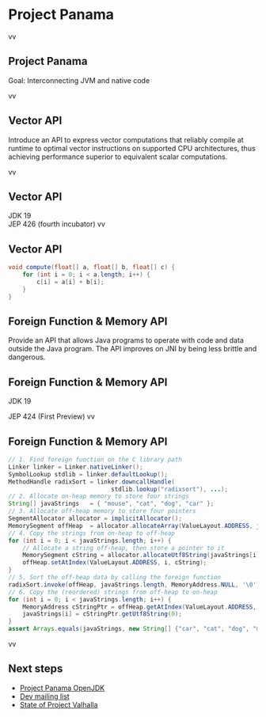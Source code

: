 # Project Panama
vv
## Project Panama

Goal: Interconnecting JVM and native code

vv

## Vector API

Introduce an API to express vector computations that reliably compile at runtime to optimal vector instructions on supported CPU architectures, thus achieving performance superior to equivalent scalar computations.

vv

## Vector API 
JDK 19 <br/>
JEP 426 (fourth incubator)
vv

## Vector API

```java
void compute(float[] a, float[] b, float[] c) {
	for (int i = 0; i < a.length; i++) {
		c[i] = a[i] + b[i];
	}
}
```

## Foreign Function & Memory API 

Provide an API that allows Java programs to operate with code and data outside the Java program. The API improves on JNI by being less brittle and dangerous.

## Foreign Function & Memory API
JDK 19 <br/>

JEP 424 (First Preview)
vv

## Foreign Function & Memory API

```java
// 1. Find foreign function on the C library path
Linker linker = Linker.nativeLinker();
SymbolLookup stdlib = linker.defaultLookup();
MethodHandle radixSort = linker.downcallHandle(
                             stdlib.lookup("radixsort"), ...);
// 2. Allocate on-heap memory to store four strings
String[] javaStrings   = { "mouse", "cat", "dog", "car" };
// 3. Allocate off-heap memory to store four pointers
SegmentAllocator allocator = implicitAllocator();
MemorySegment offHeap  = allocator.allocateArray(ValueLayout.ADDRESS, javaStrings.length);
// 4. Copy the strings from on-heap to off-heap
for (int i = 0; i < javaStrings.length; i++) {
    // Allocate a string off-heap, then store a pointer to it
    MemorySegment cString = allocator.allocateUtf8String(javaStrings[i]);
    offHeap.setAtIndex(ValueLayout.ADDRESS, i, cString);
}
// 5. Sort the off-heap data by calling the foreign function
radixSort.invoke(offHeap, javaStrings.length, MemoryAddress.NULL, '\0');
// 6. Copy the (reordered) strings from off-heap to on-heap
for (int i = 0; i < javaStrings.length; i++) {
    MemoryAddress cStringPtr = offHeap.getAtIndex(ValueLayout.ADDRESS, i);
    javaStrings[i] = cStringPtr.getUtf8String(0);
}
assert Arrays.equals(javaStrings, new String[] {"car", "cat", "dog", "mouse"});  // true
```

vv

## Next steps

* [Project Panama OpenJDK](https://openjdk.org/projects/panama/)
* [Dev mailing list](https://mail.openjdk.org/mailman/listinfo/panama-dev)
* [State of Project Valhalla](https://www.youtube.com/watch?v=B8k9QGvPxC0)
